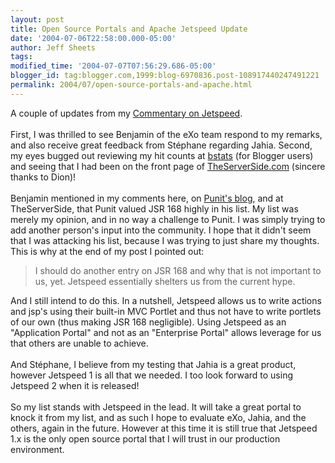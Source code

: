 ```yaml
---
layout: post
title: Open Source Portals and Apache Jetspeed Update
date: '2004-07-06T22:58:00.000-05:00'
author: Jeff Sheets
tags:
modified_time: '2004-07-07T07:56:29.686-05:00'
blogger_id: tag:blogger.com,1999:blog-6970836.post-108917440247491221
permalink: 2004/07/open-source-portals-and-apache.html
---
```


A couple of updates from my <a
      href="http://uncommentedbytes.blogspot.com/2004/07/which-portal-apache-jetspeed-of-course.html">Commentary
      on Jetspeed</a>.
      <br />
      <br />First, I was thrilled to see Benjamin of the eXo team respond to my remarks, and
      also receive great feedback from Stéphane regarding Jahia. Second, my eyes bugged out
      reviewing my hit counts at <a href="http://stats.blogger.com/index.jsp">bstats</a>
      (for Blogger users) and seeing that I had been on the front page of <a
      href="http://theserverside.com/news/thread.tss?thread_id=27044">TheServerSide.com</a>
      (sincere thanks to Dion)!
      <br />
      <br />Benjamin mentioned in my comments here, on <a
      href="http://jroller.com/page/portlets/20040701#which_open_source_portal_server">Punit's
      blog</a>, and at TheServerSide, that Punit valued JSR 168 highly in his list. My list
      was merely my opinion, and in no way a challenge to Punit. I was simply trying to add another
      person's input into the community. I hope that it didn't seem that I was attacking his list,
      because I was trying to just share my thoughts. This is why at the end of my post I pointed
      out: <blockquote>I should do another entry on JSR 168 and why that is not important to
      us, yet. Jetspeed essentially shelters us from the current hype.</blockquote> And I
      still intend to do this. In a nutshell, Jetspeed allows us to write actions and jsp's using
      their built-in MVC Portlet and thus not have to write portlets of our own (thus making JSR 168
      negligible). Using Jetspeed as an "Application Portal" and not as an "Enterprise Portal"
      allows leverage for us that others are unable to achieve.
      <br />
      <br />And Stéphane, I believe from my testing that Jahia is a great product, however
      Jetspeed 1 is all that we needed. I too look forward to using Jetspeed 2 when it is released!
      <br />
      <br />So my list stands with Jetspeed in the lead. It will take a great portal to knock
      it from my list, and as such I hope to evaluate eXo, Jahia, and the others, again in the
      future. However at this time it is still true that Jetspeed 1.x is the only open source portal
      that I will trust in our production environment.